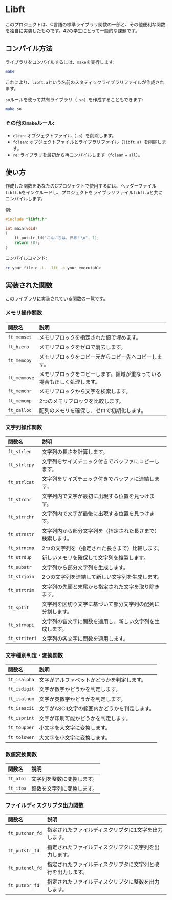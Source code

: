 # Libft

このプロジェクトは、C言語の標準ライブラリ関数の一部と、その他便利な関数を独自に実装したものです。42の学生にとって一般的な課題です。

## コンパイル方法

ライブラリをコンパイルするには、`make`を実行します:

```bash
make
```

これにより、`libft.a`という名前のスタティックライブラリファイルが作成されます。

`so`ルールを使って共有ライブラリ（`.so`）を作成することもできます:
```bash
make so
```

### その他の`make`ルール:
- `clean`: オブジェクトファイル（`.o`）を削除します。
- `fclean`: オブジェクトファイルとライブラリファイル（`libft.a`）を削除します。
- `re`: ライブラリを最初から再コンパイルします（`fclean` + `all`）。

## 使い方

作成した関数をあなたのCプロジェクトで使用するには、ヘッダーファイル`libft.h`をインクルードし、プロジェクトをライブラリファイル`libft.a`と共にコンパイルします。

例:
```c
#include "libft.h"

int main(void)
{
    ft_putstr_fd("こんにちは、世界！\n", 1);
    return (0);
}
```

コンパイルコマンド:
```bash
cc your_file.c -L. -lft -o your_executable
```

## 実装された関数

このライブラリに実装されている関数の一覧です。

### メモリ操作関数
| 関数名 | 説明 |
| :--- | :--- |
| `ft_memset` | メモリブロックを指定された値で埋めます。 |
| `ft_bzero` | メモリブロックをゼロで消去します。 |
| `ft_memcpy` | メモリブロックをコピー元からコピー先へコピーします。 |
| `ft_memmove` | メモリブロックをコピーします。領域が重なっている場合も正しく処理します。 |
| `ft_memchr` | メモリブロックから文字を検索します。 |
| `ft_memcmp` | 2つのメモリブロックを比較します。 |
| `ft_calloc` | 配列のメモリを確保し、ゼロで初期化します。 |

### 文字列操作関数
| 関数名 | 説明 |
| :--- | :--- |
| `ft_strlen` | 文字列の長さを計算します。 |
| `ft_strlcpy` | 文字列をサイズチェック付きでバッファにコピーします。 |
| `ft_strlcat` | 文字列をサイズチェック付きでバッファに連結します。 |
| `ft_strchr` | 文字列内で文字が最初に出現する位置を見つけます。 |
| `ft_strrchr` | 文字列内で文字が最後に出現する位置を見つけます。 |
| `ft_strnstr` | 文字列内から部分文字列を（指定された長さまで）検索します。 |
| `ft_strncmp` | 2つの文字列を（指定された長さまで）比較します。 |
| `ft_strdup` | 新しいメモリを確保して文字列を複製します。 |
| `ft_substr` | 文字列から部分文字列を生成します。 |
| `ft_strjoin` | 2つの文字列を連結して新しい文字列を生成します。 |
| `ft_strtrim` | 文字列の先頭と末尾から指定された文字を取り除きます。 |
| `ft_split` | 文字列を区切り文字に基づいて部分文字列の配列に分割します。 |
| `ft_strmapi` | 文字列の各文字に関数を適用し、新しい文字列を生成します。 |
| `ft_striteri` | 文字列の各文字に関数を適用します。 |

### 文字種別判定・変換関数
| 関数名 | 説明 |
| :--- | :--- |
| `ft_isalpha` | 文字がアルファベットかどうかを判定します。 |
| `ft_isdigit` | 文字が数字かどうかを判定します。 |
| `ft_isalnum` | 文字が英数字かどうかを判定します。 |
| `ft_isascii` | 文字がASCII文字の範囲内かどうかを判定します。 |
| `ft_isprint` | 文字が印刷可能かどうかを判定します。 |
| `ft_toupper` | 小文字を大文字に変換します。 |
| `ft_tolower` | 大文字を小文字に変換します。 |

### 数値変換関数
| 関数名 | 説明 |
| :--- | :--- |
| `ft_atoi` | 文字列を整数に変換します。 |
| `ft_itoa` | 整数を文字列に変換します。 |

### ファイルディスクリプタ出力関数
| 関数名 | 説明 |
| :--- | :--- |
| `ft_putchar_fd` | 指定されたファイルディスクリプタに1文字を出力します。 |
| `ft_putstr_fd` | 指定されたファイルディスクリプタに文字列を出力します。 |
| `ft_putendl_fd` | 指定されたファイルディスクリプタに文字列と改行を出力します。 |
| `ft_putnbr_fd` | 指定されたファイルディスクリプタに整数を出力します。 |

